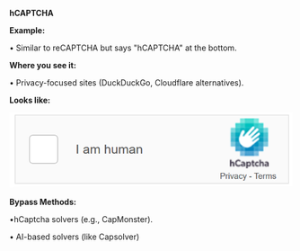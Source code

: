 **hCAPTCHA**


**Example:**

• Similar to reCAPTCHA but says "hCAPTCHA" at the bottom.
    

**Where you see it:**
 
 • Privacy-focused sites (DuckDuckGo, Cloudflare alternatives).
 
    

**Looks like:**

![Captcha Sample](./hcaptcha.png)




**Bypass Methods:**

•hCaptcha solvers (e.g., CapMonster).

• AI-based solvers (like Capsolver)

